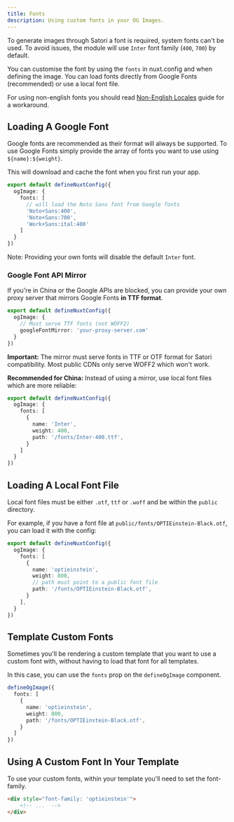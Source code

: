 ```yaml
---
title: Fonts
description: Using custom fonts in your OG Images.
---
```


To generate images through Satori a font is required, system fonts can't be used. To
avoid issues, the module will use `Inter` font family (`400`, `700`) by default.

You can customise the font by using the `fonts` in nuxt.config and when defining the image. You can
load fonts directly from Google Fonts (recommended) or use a local font file.

For using non-english fonts you should read [Non-English Locales](/docs/og-image/guides/non-english-locales) guide for
a workaround.

## Loading A Google Font

Google fonts are recommended as their format will always be supported. To use
Google Fonts simply provide the array of fonts you want to use using `${name}:${weight}`.

This will download and cache the font when you first run your app.

```ts
export default defineNuxtConfig({
  ogImage: {
    fonts: [
      // will load the Noto Sans font from Google fonts
      'Noto+Sans:400',
      'Noto+Sans:700',
      'Work+Sans:ital:400'
    ]
  }
})
```

Note: Providing your own fonts will disable the default `Inter` font.

### Google Font API Mirror

If you're in China or the Google APIs are blocked, you can provide your own proxy server that mirrors Google Fonts **in TTF format**.

```ts
export default defineNuxtConfig({
  ogImage: {
    // Must serve TTF fonts (not WOFF2)
    googleFontMirror: 'your-proxy-server.com'
  }
})
```

**Important:** The mirror must serve fonts in TTF or OTF format for Satori compatibility. Most public CDNs only serve WOFF2 which won't work.

**Recommended for China:** Instead of using a mirror, use local font files which are more reliable:

```ts
export default defineNuxtConfig({
  ogImage: {
    fonts: [
      {
        name: 'Inter',
        weight: 400,
        path: '/fonts/Inter-400.ttf',
      }
    ]
  }
})
```

## Loading A Local Font File

Local font files must be either `.otf`, `ttf` or `.woff` and be within the `public` directory.

For example, if you have a font file at `public/fonts/OPTIEinstein-Black.otf`, you can load it with the config:

```ts
export default defineNuxtConfig({
  ogImage: {
    fonts: [
      {
        name: 'optieinstein',
        weight: 800,
        // path must point to a public font file
        path: '/fonts/OPTIEinstein-Black.otf',
      }
    ],
  }
})
```

## Template Custom Fonts

Sometimes you'll be rendering a custom template that you want to use a custom font with, without
having to load that font for all templates.

In this case, you can use the `fonts` prop on the `defineOgImage` component.

```ts
defineOgImage({
  fonts: [
    {
      name: 'optieinstein',
      weight: 800,
      path: '/fonts/OPTIEinstein-Black.otf',
    }
  ]
})
```

## Using A Custom Font In Your Template

To use your custom fonts, within your template you'll need to set the font-family.

```html
<div style="font-family: 'optieinstein'">
    <!-- ...  -->
</div>
```
